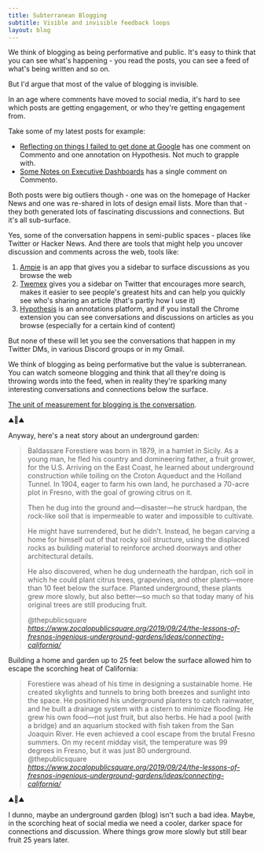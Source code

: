 ```yaml
---
title: Subterranean Blogging
subtitle: Visible and invisible feedback loops
layout: blog
---
```


We think of blogging as being performative and public. It's easy to think that you can see what's happening - you read the posts, you can see a feed of what's being written and so on.

But I'd argue that most of the value of blogging is invisible.

In an age where comments have moved to social media, it's hard to see which posts are getting engagement, or who they're getting engagement from.

Take some of my latest posts for example:

* [Reflecting on things I failed to get done at Google](https://sepiabrown.github.io/2022/05/12/google-ideas/) has one comment on Commento and one annotation on Hypothesis. Not much to grapple with.
* [Some Notes on Executive Dashboards](https://sepiabrown.github.io/2022/05/06/executive-dashboards/) has a single comment on Commento.

Both posts were big outliers though - one was on the homepage of Hacker News and one was re-shared in lots of design email lists. More than that - they both generated lots of fascinating discussions and connections. But it's all sub-surface.

Yes, some of the conversation happens in semi-public spaces - places like Twitter or Hacker News. And there are tools that might help you uncover discussion and comments across the web, tools like:

1. [Ampie](https://ampie.app/) is an app that gives you a sidebar to surface discussions as you browse the web
2. [Twemex](https://twemex.app/) gives you a sidebar on Twitter that encourages more search, makes it easier to see people's greatest hits and can help you quickly see who's sharing an article (that's partly how I use it)
3. [Hypothesis](https://web.hypothes.is/) is an annotations platform, and if you install the Chrome extension you can see conversations and discussions on articles as you browse (especially for a certain kind of content)

But none of these will let you see the conversations that happen in my Twitter DMs, in various Discord groups or in my Gmail.

We think of blogging as being performative but the value is subterranean. You can watch someone blogging and think that all they're doing is throwing words into the feed, when in reality they're sparking many interesting conversations and connections below the surface.

[The unit of measurement for blogging is the conversation](https://sepiabrown.github.io/2022/05/20/streaks/).

⛰️🌿⛰️

Anyway, here's a neat story about an underground garden:

<blockquote class="quoteback" darkmode="" data-title="The%20Lessons%20of%20Fresno%E2%80%99s%20Ingenious%20Underground%20Gardens%20%7C%20Connecting%20California%20%7C%20Z%C3%B3calo%20Public%20Square" data-author="@thepublicsquare" cite="https://www.zocalopublicsquare.org/2019/09/24/the-lessons-of-fresnos-ingenious-underground-gardens/ideas/connecting-california/">
<p>Baldassare Forestiere was born in 1879, in a hamlet in Sicily. As a young man, he fled his country and domineering father, a fruit grower, for the U.S. Arriving on the East Coast, he learned about underground construction while toiling on the Croton Aqueduct and the Holland Tunnel. In 1904, eager to farm his own land, he purchased a 70-acre plot in Fresno, with the goal of growing citrus on it.</p>
<p>Then he dug into the ground and—disaster—he struck hardpan, the rock-like soil that is impermeable to water and impossible to cultivate. </p>
<p>He might have surrendered, but he didn’t. Instead, he began carving a home for himself out of that rocky soil structure, using the displaced rocks as building material to reinforce arched doorways and other architectural details. </p>
<p>He also discovered, when he dug underneath the hardpan, rich soil in which he could plant citrus trees, grapevines, and other plants—more than 10 feet below the surface. Planted underground, these plants grew more slowly, but also better—so much so that today many of his original trees are still producing fruit.</p>
<footer>@thepublicsquare <cite><a href="https://www.zocalopublicsquare.org/2019/09/24/the-lessons-of-fresnos-ingenious-underground-gardens/ideas/connecting-california/">https://www.zocalopublicsquare.org/2019/09/24/the-lessons-of-fresnos-ingenious-underground-gardens/ideas/connecting-california/</a></cite></footer>
</blockquote>
<script note="" src="https://cdn.jsdelivr.net/gh/Blogger-Peer-Review/quotebacks@1/quoteback.js"></script>

Building a home and garden up to 25 feet below the surface allowed him to escape the scorching heat of California:

<blockquote class="quoteback" darkmode="" data-title="The%20Lessons%20of%20Fresno%E2%80%99s%20Ingenious%20Underground%20Gardens%20%7C%20Connecting%20California%20%7C%20Z%C3%B3calo%20Public%20Square" data-author="@thepublicsquare" cite="https://www.zocalopublicsquare.org/2019/09/24/the-lessons-of-fresnos-ingenious-underground-gardens/ideas/connecting-california/">
Forestiere was ahead of his time in designing a sustainable home. He created skylights and tunnels to bring both breezes and sunlight into the space. He positioned his underground planters to catch rainwater, and he built a drainage system with a cistern to minimize flooding. He grew his own food—not just fruit, but also herbs. He had a pool (with a bridge) and an aquarium stocked with fish taken from the San Joaquin River. He even achieved a cool escape from the brutal Fresno summers. On my recent midday visit, the temperature was 99 degrees in Fresno, but it was just 80 underground.
<footer>@thepublicsquare <cite><a href="https://www.zocalopublicsquare.org/2019/09/24/the-lessons-of-fresnos-ingenious-underground-gardens/ideas/connecting-california/">https://www.zocalopublicsquare.org/2019/09/24/the-lessons-of-fresnos-ingenious-underground-gardens/ideas/connecting-california/</a></cite></footer>
</blockquote>
<script note="" src="https://cdn.jsdelivr.net/gh/Blogger-Peer-Review/quotebacks@1/quoteback.js"></script>

⛰️🌿⛰️

I dunno, maybe an underground garden (blog) isn't such a bad idea. Maybe, in the scorching heat of social media we need a cooler, darker space for connections and discussion. Where things grow more slowly but still bear fruit 25 years later.